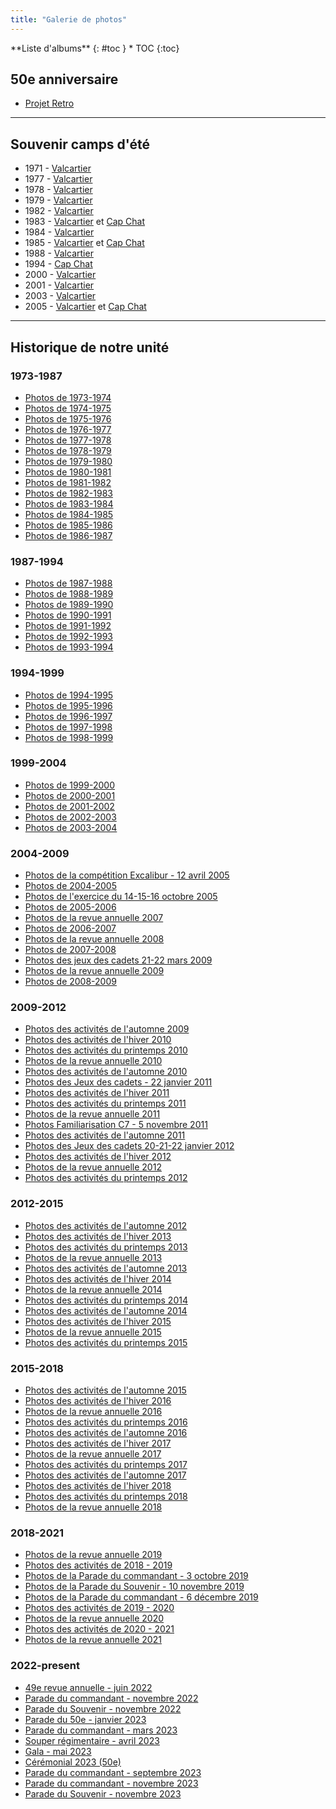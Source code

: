 ```yaml
---
title: "Galerie de photos"
---
```



<div class="" markdown="1">
<div class="panel radius" markdown="1">
**Liste d'albums**
{: #toc }
*  TOC
{:toc}
</div>
</div>

## 50e anniversaire

- [Projet Retro](https://photos.app.goo.gl/qabSo4TydKBKwY6L9)

---

## Souvenir camps d'été

 - 1971 - [Valcartier](https://photos.app.goo.gl/SpqEQFQ5hZHTkN278)
 - 1977 - [Valcartier](https://photos.app.goo.gl/ink5jtwrZSnqzDsP7)
 - 1978 - [Valcartier](https://photos.app.goo.gl/k1upWmaoEmKLvEcp8)
 - 1979 - [Valcartier](https://photos.app.goo.gl/r3WTDdtMchGwjqZo6)
 - 1982 - [Valcartier](https://photos.app.goo.gl/V5n6o8NVrBxcR4CH8)
 - 1983 - [Valcartier](https://photos.app.goo.gl/1JEz9Bj43JGo83yw7) et [Cap Chat](https://photos.app.goo.gl/ow7wu5kJyTA6LCgC6)
 - 1984 - [Valcartier](https://photos.app.goo.gl/MppvRpKJsAxfN6nY9)
 - 1985 - [Valcartier](https://photos.app.goo.gl/JkuhDYqYvx7syDeC7) et [Cap Chat](https://photos.app.goo.gl/MiV1SR6MUh6vgYyw6)
 - 1988 - [Valcartier](https://photos.app.goo.gl/wA4rJAtMxMRwhmkNA)
 - 1994 - [Cap Chat](https://photos.app.goo.gl/f9284b4fyCRKqk336)
 - 2000 - [Valcartier](https://photos.app.goo.gl/pGYmFgZSAyE8B3eX8)
 - 2001 - [Valcartier](https://photos.app.goo.gl/pWYxDHD9xy1WPkFv5)
 - 2003 - [Valcartier](https://photos.app.goo.gl/KsC3Mz9qxWvCMKux8)
 - 2005 - [Valcartier](https://photos.app.goo.gl/qDNUG884h1Bx4diM6) et [Cap Chat](https://photos.app.goo.gl/whsutaX2xL9TLGFW8)

---

## Historique de notre unité

### 1973-1987

* [Photos de 1973-1974](https://photos.app.goo.gl/9NdtfL1NMk58TUEv5)
* [Photos de 1974-1975](https://photos.app.goo.gl/28KsDj8Y4uy4xryw8)
* [Photos de 1975-1976](https://photos.app.goo.gl/xXuuSFMBxSVARA8D9)
* [Photos de 1976-1977](https://photos.app.goo.gl/LUVjyj7DGoCn48BK9)
* [Photos de 1977-1978](https://photos.app.goo.gl/w9HFDbkUZdH5B7hJ9)
* [Photos de 1978-1979](https://photos.app.goo.gl/wrmZMKvxvAC27CaK6)
* [Photos de 1979-1980](https://photos.app.goo.gl/PD9jHQz48VVgNeox8)
* [Photos de 1980-1981](https://photos.app.goo.gl/KLY62rdXUUq6GXE17)
* [Photos de 1981-1982](https://photos.app.goo.gl/5t4e4uEZru6J6gZ57)
* [Photos de 1982-1983](https://photos.app.goo.gl/VJtfp8UewFw8yTxg8)
* [Photos de 1983-1984](https://photos.app.goo.gl/yBsonxrQ6SSzTf6XA)
* [Photos de 1984-1985](https://photos.app.goo.gl/DNLUf2SDVf6md5Yw7)
* [Photos de 1985-1986](https://photos.app.goo.gl/McLBXwvDpEJJE3mVA)
* [Photos de 1986-1987](https://photos.app.goo.gl/ne6UeDnzNud3DTxR6)

### 1987-1994

* [Photos de 1987-1988](https://photos.app.goo.gl/HGJd31GSJawd6nw19)
* [Photos de 1988-1989](https://photos.app.goo.gl/wNdxgae7TGAwUXur8)
* [Photos de 1989-1990](https://photos.app.goo.gl/Wsigo8PUEPydw5Ms6)
* [Photos de 1990-1991](https://photos.app.goo.gl/DDG3Z1cVDEtc5DGQ7)
* [Photos de 1991-1992](https://photos.app.goo.gl/WiTMVUkBiu4WzSgn7)
* [Photos de 1992-1993](https://photos.app.goo.gl/KDH8j531hbLD484e8)
* [Photos de 1993-1994](https://photos.app.goo.gl/N2No748oWQkmRjj79)

### 1994-1999

* [Photos de 1994-1995](https://photos.app.goo.gl/a2NfduQiosQ5jCGD7)
* [Photos de 1995-1996](https://photos.app.goo.gl/fjWtnUKaKLiP6t4t6)
* [Photos de 1996-1997](https://photos.app.goo.gl/7uAcJhxvxMYdbhAY7)
* [Photos de 1997-1998](https://photos.app.goo.gl/ZnHJCfp5KfCFP4hh7)
* [Photos de 1998-1999](https://photos.app.goo.gl/KxiPyAqoyJ2fnQxb9)

### 1999-2004

* [Photos de 1999-2000](https://photos.app.goo.gl/fCJjnqX1H5JeMAoh7)
* [Photos de 2000-2001](https://photos.app.goo.gl/5sEjTAS8Znq79pix7)
* [Photos de 2001-2002](https://photos.app.goo.gl/qGd5MBcumvn6zMnZ9)
* [Photos de 2002-2003](https://photos.app.goo.gl/2afPqjWwdKLMRY989)
* [Photos de 2003-2004](https://photos.app.goo.gl/FmhAEVUv3AhQbc3c9)

### 2004-2009

* [Photos de la compétition Excalibur - 12 avril 2005](https://photos.app.goo.gl/fMJ5uGTSDdxUbVtV8)
* [Photos de 2004-2005](https://photos.app.goo.gl/pQMCDmgQPFbVbf9F6)
* [Photos de l'exercice du 14-15-16 octobre 2005](https://photos.app.goo.gl/sbz14zqgA7ZdSTr39)
* [Photos de 2005-2006](https://photos.app.goo.gl/sX2XffYRYs7rWuot6)
* [Photos de la revue annuelle 2007](https://photos.app.goo.gl/84kgRkFYnkeS51wo7)
* [Photos de 2006-2007](https://photos.app.goo.gl/mZc8vu2VDNH2EuU5A)
* [Photos de la revue annuelle 2008](https://photos.app.goo.gl/SFNwStJeW1pg3NCt9)
* [Photos de 2007-2008](https://photos.app.goo.gl/qyLqNEuFQqp79HwK8)
* [Photos des jeux des cadets 21-22 mars 2009](https://photos.app.goo.gl/fowmZcHNiWdy5jZ38)
* [Photos de la revue annuelle 2009](https://photos.app.goo.gl/N8FtLuCiGQ5xCJAm7)
* [Photos de 2008-2009](https://photos.app.goo.gl/SvY7wtmwQoDv7s7P8)

### 2009-2012

* [Photos des activités de l'automne 2009](https://photos.app.goo.gl/b2bHpyPnU2yxFgth6)
* [Photos des activités de l'hiver 2010](https://photos.app.goo.gl/TPnynH7boFXF8jqw9)
* [Photos des activités du printemps 2010](https://photos.app.goo.gl/VL1V6FbTc3ZN6AUSA)
* [Photos de la revue annuelle 2010](https://photos.app.goo.gl/c2MZ79QoMN9bxiSTA)
* [Photos des activités de l'automne 2010](https://photos.app.goo.gl/1C3q2ZgmwB5kfzAQA)
* [Photos des Jeux des cadets - 22 janvier 2011](https://photos.app.goo.gl/yfEmi4DFa4eMriEx8)
* [Photos des activités de l'hiver 2011](https://photos.app.goo.gl/bEUTp1s1PREuAJhC7)
* [Photos des activités du printemps 2011](https://photos.app.goo.gl/ytbrqsE5mQeFDJDe6)
* [Photos de la revue annuelle 2011](https://photos.app.goo.gl/zZ2sy1GBxuyJyHb79)
* [Photos Familiarisation C7 - 5 novembre 2011](https://photos.app.goo.gl/aDMaqiTPtc94iRnu6)
* [Photos des activités de l'automne 2011](https://photos.app.goo.gl/PQyAv4CWuA5Smwt39)
* [Photos des Jeux des cadets 20-21-22 janvier 2012](https://photos.app.goo.gl/taSNPdDqcm2iumQs7)
* [Photos des activités de l'hiver 2012](https://photos.app.goo.gl/M5HzA18LQoBg5ETG7)
* [Photos de la revue annuelle 2012](https://photos.app.goo.gl/dYbc5xpGGKrDC12w9)
* [Photos des activités du printemps 2012](https://photos.app.goo.gl/x4bZhmtJT6wNzhGU8)

### 2012-2015

* [Photos des activités de l'automne 2012](https://photos.app.goo.gl/sesShbGoJZjvMYrTA)
* [Photos des activités de l'hiver 2013](https://photos.app.goo.gl/WFEnaRHgw3XroKbQ9)
* [Photos des activités du printemps 2013](https://photos.app.goo.gl/K3b2aQtEdrpRkqUE8)
* [Photos de la revue annuelle 2013](https://photos.app.goo.gl/sbvYfn8dwRKBN6uC8)
* [Photos des activités de l'automne 2013](https://photos.app.goo.gl/nKd4uzwo2Ad5dtaA8)
* [Photos des activités de l'hiver 2014](https://photos.app.goo.gl/XnrQaKQkbEDS34VC7)
* [Photos de la revue annuelle 2014](https://photos.app.goo.gl/W9Aix57j8r4pwd8L6)
* [Photos des activités du printemps 2014](https://photos.app.goo.gl/aCSsZDymdF6b9YqA7)
* [Photos des activités de l'automne 2014](https://photos.app.goo.gl/caBP5KxKHPVQ2uFV6)
* [Photos des activités de l'hiver 2015](https://photos.app.goo.gl/FLyaWfhtn31zq9nW9)
* [Photos de la revue annuelle 2015](https://photos.app.goo.gl/sb2X7DUwKwQ6Noyp6)
* [Photos des activités du printemps 2015](https://photos.app.goo.gl/j2RS9d4b86Agzbx27)

### 2015-2018

* [Photos des activités de l'automne 2015](https://photos.app.goo.gl/7VdrNmF6PjK6um328)
* [Photos des activités de l'hiver 2016](https://photos.app.goo.gl/7MJbPTStBPaMm5Mw5)
* [Photos de la revue annuelle 2016](https://photos.app.goo.gl/ugXhjGsWSkFo8tKk6)
* [Photos des activités du printemps 2016](https://photos.app.goo.gl/MULA12s1UnLvDney6)
* [Photos des activités de l'automne 2016](https://photos.app.goo.gl/6ZioDnsXtoMkrJ386)
* [Photos des activités de l'hiver 2017](https://photos.app.goo.gl/d6vcZm8s6q3GoQ848)
* [Photos de la revue annuelle 2017](https://photos.app.goo.gl/HMp14VZ35oe56j7t6)
* [Photos des activités du printemps 2017](https://photos.app.goo.gl/wmw2AQvytU4vG3e5A)
* [Photos des activités de l'automne 2017](https://photos.app.goo.gl/yT19rpMGiFH7XhMv6)
* [Photos des activités de l'hiver 2018](https://photos.app.goo.gl/kxXVxJpHW83rvCTx7)
* [Photos des activités du printemps 2018](https://photos.app.goo.gl/2oTSCL6GLD7LqLBk7)
* [Photos de la revue annuelle 2018](https://photos.app.goo.gl/AMJHA5kETzQsL7L48)

### 2018-2021

* [Photos de la revue annuelle 2019](https://photos.app.goo.gl/Pp8D7vakrt413Juf7)
* [Photos des activités de 2018 - 2019](https://photos.app.goo.gl/L4C8GUSwfGDo2MEy7)
* [Photos de la Parade du commandant - 3 octobre 2019](https://photos.app.goo.gl/uiFeu8fQNpEYCFMW8)
* [Photos de la Parade du Souvenir - 10 novembre 2019](https://photos.app.goo.gl/F72BNEVgTBpB8W6V7)
* [Photos de la Parade du commandant - 6 décembre 2019](https://photos.app.goo.gl/zUozZuWS4a9Evn4C6)
* [Photos des activités de 2019 - 2020](https://photos.app.goo.gl/FEJjuVHVAs5S7kk79)
* [Photos de la revue annuelle 2020](https://photos.app.goo.gl/oXy4s9w3jqvPbUSo6)
* [Photos des activités de 2020 - 2021](https://photos.app.goo.gl/TcU3BQDNiUeLSamKA)
* [Photos de la revue annuelle 2021](https://photos.app.goo.gl/Ht6WZu6CbYgxHrGp9)

### 2022-present

* [49e revue annuelle - juin 2022](https://photos.app.goo.gl/gFPQfYLVHjQow3Fr5)
* [Parade du commandant - novembre 2022](https://photos.app.goo.gl/frSb64NAkAQsdMuZA)
* [Parade du Souvenir - novembre 2022](https://photos.app.goo.gl/1MffXfa6gbsucscN9)
* [Parade du 50e - janvier 2023](https://photos.app.goo.gl/htQx9BcGTKdMzmxp7)
* [Parade du commandant - mars 2023](https://photos.app.goo.gl/Md6KhcRNp3gV3L8T9)
* [Souper régimentaire - avril 2023](https://photos.app.goo.gl/5qNCYtQEmG24RUdw6)
* [Gala - mai 2023](https://photos.app.goo.gl/7ymPZMjSz1PYLrHq9)
* [Cérémonial 2023 (50e)](https://photos.app.goo.gl/QkHNrBXTNJNyW94v8)
* [Parade du commandant - septembre 2023](https://photos.app.goo.gl/iBau7ejWwCGdvKuGA)
* [Parade du commandant - novembre 2023](https://photos.app.goo.gl/NGBgJUqdrbdvoLab8)
* [Parade du Souvenir - novembre 2023](https://photos.app.goo.gl/iyeY7XVQ6BJ5TLp59)
